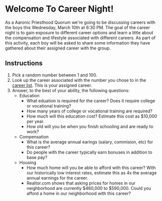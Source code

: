 # Welcome To Career Night!

As a Aaronic Priesthood Quorum we're going to be discussing careers with the boys this Wednesday, March 10th at 6:30 PM.
The goal of the career night is to gain exposure to different career options and learn a little about the compensation and lifestyle associated with different careers.
As part of this activity, each boy will be asked to share some information they have gathered about their assigned career with the group.

## Instructions

1. Pick a random number between 1 and 100.
2. Look up the career associated with the number you chose to in the [career list](career-list.md). This is your assigned career.
3. Answer, to the best of your ability, the following questions:
   - Education
     - What eduation is required for the career? Does it require college or vocational training?
     - How many years of college or vocational training are required?
     - How much will this education cost? Estimate this cost as $10,000 per year.
     - How old will you be when you finish schooling and are ready to work?
   - Compensation
     - What is the average annual earings (salary, commision, etc) for this career?
     - Do people with the career typically earn bonuses in addition to base pay?
   - Housing
     - How much home will you be able to afford with this career? With our historically low interest rates, estimate this as 4x the average annual earnings for the career.
     - Realtor.com shows that asking prices for homes in our neighborhood are currently $460,000 to $590,000. Could you afford a home in our neighborhood with this career?
